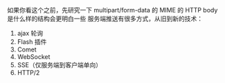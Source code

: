 如果你看这个之前，先研究一下 multipart/form-data 的 MIME 的 HTTP body 是什么样的结构会更明白一些
服务端推送有很多方式，从旧到新的技术：
1. ajax 轮询
2. Flash 插件
3. Comet
4. WebSocket
5. SSE（仅服务端到客户端单向）
6. HTTP/2
